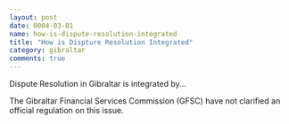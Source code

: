 ```yaml
---
layout: post
date: 0004-03-01
name: how-is-dispute-resolution-integrated
title: "How is Dispture Resolution Integrated"
category: gibraltar
comments: true
---
```


Dispute Resolution in Gibraltar is integrated by...

The Gibraltar Financial Services Commission (GFSC) have not clarified an official regulation on this issue.
